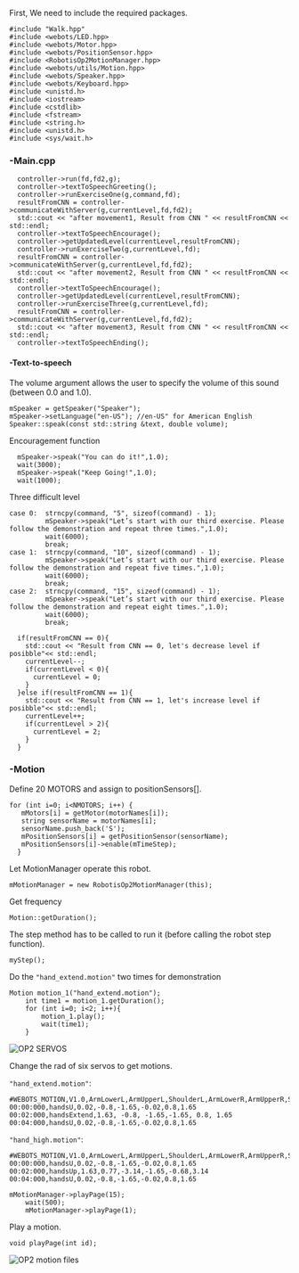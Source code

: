 First, We need to include the required packages.
```
#include "Walk.hpp"
#include <webots/LED.hpp>
#include <webots/Motor.hpp>
#include <webots/PositionSensor.hpp>
#include <RobotisOp2MotionManager.hpp>
#include <webots/utils/Motion.hpp>
#include <webots/Speaker.hpp>
#include <webots/Keyboard.hpp>
#include <unistd.h>
#include <iostream>
#include <cstdlib>
#include <fstream>
#include <string.h>
#include <unistd.h>
#include <sys/wait.h>
```
### -Main.cpp
```
  controller->run(fd,fd2,g);
  controller->textToSpeechGreeting();
  controller->runExerciseOne(g,command,fd);
  resultFromCNN = controller->communicateWithServer(g,currentLevel,fd,fd2);
  std::cout << "after movement1, Result from CNN " << resultFromCNN << std::endl;
  controller->textToSpeechEncourage();
  controller->getUpdatedLevel(currentLevel,resultFromCNN);
  controller->runExerciseTwo(g,currentLevel,fd);
  resultFromCNN = controller->communicateWithServer(g,currentLevel,fd,fd2);
  std::cout << "after movement2, Result from CNN " << resultFromCNN << std::endl;
  controller->textToSpeechEncourage();
  controller->getUpdatedLevel(currentLevel,resultFromCNN);
  controller->runExerciseThree(g,currentLevel,fd);
  resultFromCNN = controller->communicateWithServer(g,currentLevel,fd,fd2);
  std::cout << "after movement3, Result from CNN " << resultFromCNN << std::endl;
  controller->textToSpeechEnding();
```

#### -Text-to-speech
The volume argument allows the user to specify the volume of this sound (between 0.0 and 1.0).
  ```
  mSpeaker = getSpeaker("Speaker");  
  mSpeaker->setLanguage("en-US"); //en-US" for American English
  Speaker::speak(const std::string &text, double volume);
  ```
Encouragement function
```
  mSpeaker->speak("You can do it!",1.0);
  wait(3000);
  mSpeaker->speak("Keep Going!",1.0);
  wait(1000);
```
Three difficult level
```
case 0:  strncpy(command, "5", sizeof(command) - 1);
         mSpeaker->speak("Let’s start with our third exercise. Please follow the demonstration and repeat three times.",1.0);
         wait(6000); 
         break;
case 1:  strncpy(command, "10", sizeof(command) - 1);
         mSpeaker->speak("Let’s start with our third exercise. Please follow the demonstration and repeat five times.",1.0);
         wait(6000); 
         break;
case 2:  strncpy(command, "15", sizeof(command) - 1);
         mSpeaker->speak("Let’s start with our third exercise. Please follow the demonstration and repeat eight times.",1.0);
         wait(6000); 
         break;
```
```
  if(resultFromCNN == 0){
    std::cout << "Result from CNN == 0, let's decrease level if posibble"<< std::endl;
    currentLevel--;
    if(currentLevel < 0){
      currentLevel = 0;
    }
  }else if(resultFromCNN == 1){
    std::cout << "Result from CNN == 1, let's increase level if posibble"<< std::endl;
    currentLevel++;
    if(currentLevel > 2){
      currentLevel = 2;
    }
  }
```
### -Motion
Define 20 MOTORS and assign to positionSensors[].
```
for (int i=0; i<NMOTORS; i++) {
   mMotors[i] = getMotor(motorNames[i]);
   string sensorName = motorNames[i];
   sensorName.push_back('S');
   mPositionSensors[i] = getPositionSensor(sensorName);
   mPositionSensors[i]->enable(mTimeStep);
  }
```

Let MotionManager operate this robot.
```
mMotionManager = new RobotisOp2MotionManager(this);
```
Get frequency
```
Motion::getDuration();
```
The step method has to be called to run it (before calling the robot step function).
```
myStep();
```
Do the `"hand_extend.motion"` two times for demonstration
```
Motion motion_1("hand_extend.motion");
    int time1 = motion_1.getDuration();
    for (int i=0; i<2; i++){
    	motion_1.play();
    	wait(time1);
    }
```
![OP2 SERVOS](https://raw.githubusercontent.com/omichel/webots-doc/master/robotis-op2/images/robotis_op2_servo_map.png)

Change the rad of six servos to get motions.

```"hand_extend.motion"```:
```
#WEBOTS_MOTION,V1.0,ArmLowerL,ArmUpperL,ShoulderL,ArmLowerR,ArmUpperR,ShoulderR
00:00:000,handsU,0.02,-0.8,-1.65,-0.02,0.8,1.65
00:02:000,handsExtend,1.63, -0.8, -1.65,-1.65, 0.8, 1.65
00:04:000,handsU,0.02,-0.8,-1.65,-0.02,0.8,1.65
```
`"hand_high.motion"`:
```
#WEBOTS_MOTION,V1.0,ArmLowerL,ArmUpperL,ShoulderL,ArmLowerR,ArmUpperR,ShoulderR
00:00:000,handsU,0.02,-0.8,-1.65,-0.02,0.8,1.65
00:02:000,handsUp,1.63,0.77,-3.14,-1.65,-0.68,3.14
00:04:000,handsU,0.02,-0.8,-1.65,-0.02,0.8,1.65
```

```
mMotionManager->playPage(15);
    wait(500);
    mMotionManager->playPage(1);
```
Play a motion.
```
void playPage(int id);
```
![OP2 motion files](https://i.imgur.com/PZbc2a2.png)



